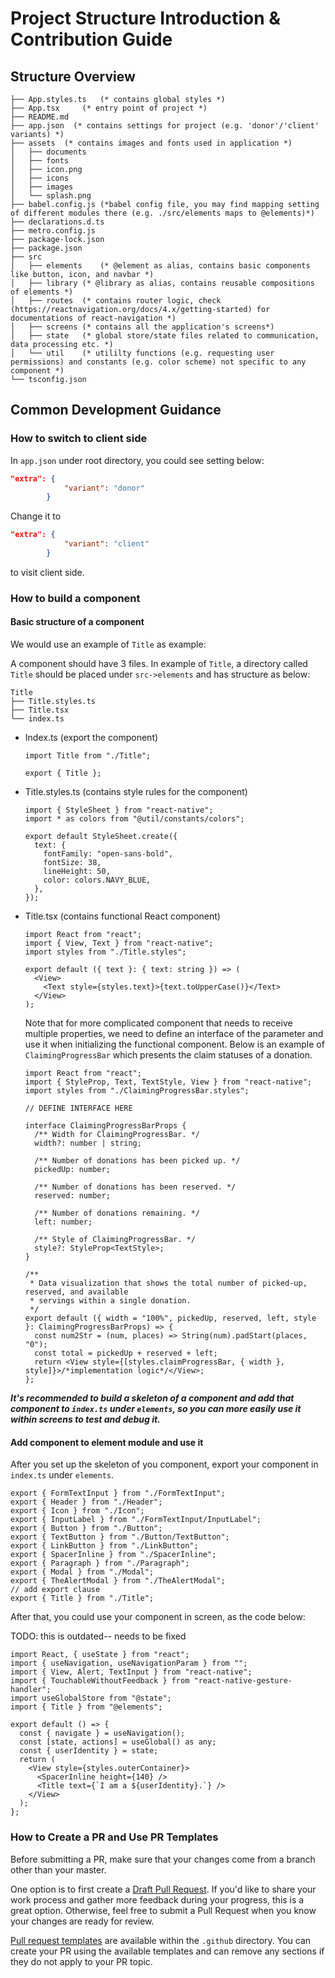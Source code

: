 # Project Structure Introduction & Contribution Guide

## Structure Overview

```shell
├── App.styles.ts	(* contains global styles *)
├── App.tsx 	(* entry point of project *)
├── README.md
├── app.json  (* contains settings for project (e.g. 'donor'/'client' variants) *)
├── assets  (* contains images and fonts used in application *)
│   ├── documents
│   ├── fonts
│   ├── icon.png
│   ├── icons
│   ├── images
│   └── splash.png
├── babel.config.js	(*babel config file, you may find mapping setting of different modules there (e.g. ./src/elements maps to @elements)*)
├── declarations.d.ts
├── metro.config.js
├── package-lock.json
├── package.json
├── src
│   ├── elements	(* @element as alias, contains basic components like button, icon, and navbar *)
│   ├── library	(* @library as alias, contains reusable compositions of elements *)
│   ├── routes	(* contains router logic, check (https://reactnavigation.org/docs/4.x/getting-started) for documentations of react-navigation *)
│   ├── screens	(* contains all the application's screens*)
│   ├── state	(* global store/state files related to communication, data processing etc. *)
│   └── util	(* utililty functions (e.g. requesting user permissions) and constants (e.g. color scheme) not specific to any component *)
└── tsconfig.json
```

## Common Development Guidance

### How to switch to client side

In `app.json` under root directory, you could see setting below:

```json
"extra": {
			"variant": "donor"
		}
```

Change it to

```json
"extra": {
			"variant": "client"
		}
```

to visit client side.

### How to build a component

#### Basic structure of a component

We would use an example of `Title` as example:

A component should have 3 files. In example of `Title`, a directory called `Title` should be placed under `src->elements` and has structure as below:

```shell
Title
├── Title.styles.ts
├── Title.tsx
└── index.ts
```

- Index.ts (export the component)

  ```tsx
  import Title from "./Title";

  export { Title };
  ```

- Title.styles.ts (contains style rules for the component)

  ```tsx
  import { StyleSheet } from "react-native";
  import * as colors from "@util/constants/colors";

  export default StyleSheet.create({
    text: {
      fontFamily: "open-sans-bold",
      fontSize: 38,
      lineHeight: 50,
      color: colors.NAVY_BLUE,
    },
  });
  ```

- Title.tsx (contains functional React component)

  ```tsx
  import React from "react";
  import { View, Text } from "react-native";
  import styles from "./Title.styles";

  export default ({ text }: { text: string }) => (
    <View>
      <Text style={styles.text}>{text.toUpperCase()}</Text>
    </View>
  );
  ```

  Note that for more complicated component that needs to receive multiple properties, we need to define an interface of the parameter and use it when initializing the functional component. Below is an example of `ClaimingProgressBar` which presents the claim statuses of a donation.

  ```tsx
  import React from "react";
  import { StyleProp, Text, TextStyle, View } from "react-native";
  import styles from "./ClaimingProgressBar.styles";

  // DEFINE INTERFACE HERE

  interface ClaimingProgressBarProps {
    /** Width for ClaimingProgressBar. */
    width?: number | string;

    /** Number of donations has been picked up. */
    pickedUp: number;

    /** Number of donations has been reserved. */
    reserved: number;

    /** Number of donations remaining. */
    left: number;

    /** Style of ClaimingProgressBar. */
    style?: StyleProp<TextStyle>;
  }

  /**
   * Data visualization that shows the total number of picked-up, reserved, and available
   * servings within a single donation.
   */
  export default ({ width = "100%", pickedUp, reserved, left, style }: ClaimingProgressBarProps) => {
    const num2Str = (num, places) => String(num).padStart(places, "0");
    const total = pickedUp + reserved + left;
    return <View style={[styles.claimProgressBar, { width }, style]}>/*implementation logic*/</View>;
  };
  ```

**_It's recommended to build a skeleton of a component and add that component to `index.ts` under `elements`, so you can more easily use it within screens to test and debug it._**

#### Add component to element module and use it

After you set up the skeleton of you component, export your component in `index.ts` under `elements`.

```tsx
export { FormTextInput } from "./FormTextInput";
export { Header } from "./Header";
export { Icon } from "./Icon";
export { InputLabel } from "./FormTextInput/InputLabel";
export { Button } from "./Button";
export { TextButton } from "./Button/TextButton";
export { LinkButton } from "./LinkButton";
export { SpacerInline } from "./SpacerInline";
export { Paragraph } from "./Paragraph";
export { Modal } from "./Modal";
export { TheAlertModal } from "./TheAlertModal";
// add export clause
export { Title } from "./Title";
```

After that, you could use your component in screen, as the code below:

TODO: this is outdated-- needs to be fixed

```tsx
import React, { useState } from "react";
import { useNavigation, useNavigationParam } from "";
import { View, Alert, TextInput } from "react-native";
import { TouchableWithoutFeedback } from "react-native-gesture-handler";
import useGlobalStore from "@state";
import { Title } from "@elements";

export default () => {
  const { navigate } = useNavigation();
  const [state, actions] = useGlobal() as any;
  const { userIdentity } = state;
  return (
    <View style={styles.outerContainer}>
      <SpacerInline height={140} />
      <Title text={`I am a ${userIdentity}.`} />
    </View>
  );
};
```

### How to Create a PR and Use PR Templates

Before submitting a PR, make sure that your changes come from a branch other than your master.

One option is to first create a [Draft Pull Request](9https://github.blog/2019-02-14-introducing-draft-pull-requests/). If you'd like to share your work process and gather more feedback during your progress, this is a great option. Otherwise, feel free to submit a Pull Request when you know your changes are ready for review.

[Pull request templates](https://github.com/FoodIsLifeBGP/banana-rn/tree/master/.github/PULL_REQUEST_TEMPLATE) are available within the `.github` directory. You can create your PR using the available templates and can remove any sections if they do not apply to your PR topic.
